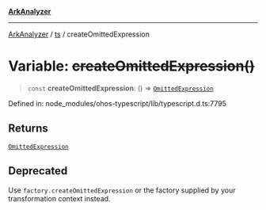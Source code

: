 [**ArkAnalyzer**](../../../../README.md)

***

[ArkAnalyzer](../../../../globals.md) / [ts](../README.md) / createOmittedExpression

# Variable: ~~createOmittedExpression()~~

> `const` **createOmittedExpression**: () => [`OmittedExpression`](../interfaces/OmittedExpression.md)

Defined in: node\_modules/ohos-typescript/lib/typescript.d.ts:7795

## Returns

[`OmittedExpression`](../interfaces/OmittedExpression.md)

## Deprecated

Use `factory.createOmittedExpression` or the factory supplied by your transformation context instead.
